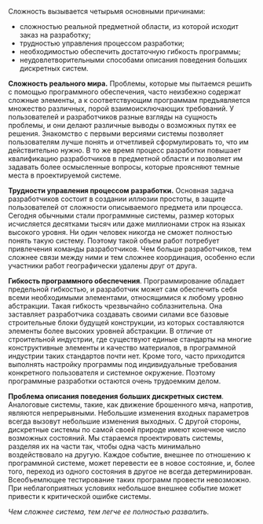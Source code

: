 Сложность вызывается четырьмя основными причинами:

- сложностью реальной предметной области, из которой исходит заказ на разработку;  
- трудностью управления процессом разработки;  
- необходимостью обеспечить достаточную гибкость программы;  
- неудовлетворительными способами описания поведения больших дискретных систем.

**Сложность реального мира.** Проблемы, которые мы пытаемся решить с помощью программного обеспечения, часто неизбежно содержат сложные элементы, а к соответствующим программам предъявляется множество различных, порой взаимоисключающих требований. У пользователей и разработчиков разные взгляды на сущность проблемы, и они делают различные выводы о возможных путях ее решения. Знакомство с первыми версиями системы позволяет пользователям лучше понять и отчетливей сформулировать то, что им действительно нужно. В то же время процесс разработки повышает квалификацию разработчиков в предметной области и позволяет им задавать более осмысленные вопросы, которые проясняют темные места в проектируемой системе.

**Трудности управления процессом разработки.** Основная задача разработчиков состоит в создании иллюзии простоты, в защите пользователей от сложности описываемого предмета или процесса. Сегодня обычными стали программные системы, размер которых исчисляется десятками тысяч или даже миллионами строк на языках высокого уровня. Ни один человек никогда не сможет полностью понять такую систему. Поэтому такой объем работ потребует привлечения команды разработчиков. Чем больше разработчиков, тем сложнее связи между ними и тем сложнее координация, особенно если участники работ географически удалены друг от друга.

**Гибкость программного обеспечения**. Программирование обладает предельной гибкостью, и разработчик может сам обеспечить себя всеми необходимыми элементами, относящимися к любому уровню абстракции. Такая гибкость чрезвычайно соблазнительна. Она заставляет разработчика создавать своими силами все базовые строительные блоки будущей конструкции, из которых составляются элементы более высоких уровней абстракции. В отличие от строительной индустрии, где существуют единые стандарты на многие конструктивные элементы и качество материалов, в программной индустрии таких стандартов почти нет. Кроме того, часто приходится выполнять настройку программы под индивидуальные требования конкретного пользователя и системное окружение. Поэтому программные разработки остаются очень трудоемким делом.

**Проблема описания поведения больших дискретных систем**. Аналоговые системы, такие, как движение брошенного мяча, напротив, являются непрерывными. Небольшие изменения входных параметров всегда вызовут небольшие изменения выходных. С другой стороны, дискретные системы по самой своей природе имеют конечное число возможных состояний. Мы стараемся проектировать системы, разделяя их на части так, чтобы одна часть минимально воздействовало на другую. Каждое событие, внешнее по отношению к программной системе, может перевести ее в новое состояние, и, более того, переход из одного состояния в другое не всегда детерминирован. Всеобъемлющее тестирование таких программ провести невозможно. При неблагоприятных условиях небольшое внешнее событие может привести к критической ошибке системы.

_Чем сложнее система, тем легче ее полностью развалить._